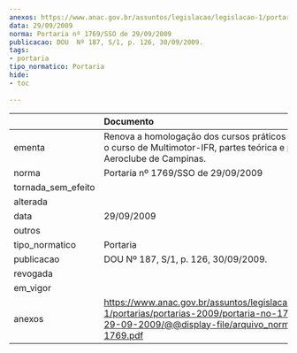 ```yaml
---
anexos: https://www.anac.gov.br/assuntos/legislacao/legislacao-1/portarias/portarias-2009/portaria-no-1769-sso-de-29-09-2009/@@display-file/arquivo_norma/PA2009-1769.pdf
data: 29/09/2009
norma: Portaria nº 1769/SSO de 29/09/2009
publicacao: DOU  Nº 187, S/1, p. 126, 30/09/2009.
tags:
- portaria
tipo_normatico: Portaria
hide: 
- toc 
 
---
```


|                    | Documento                                                                                                                                                         |
|:-------------------|:------------------------------------------------------------------------------------------------------------------------------------------------------------------|
| ementa             | Renova a homologação dos cursos práticos e homologa o curso de Multimotor-IFR, partes teórica e prática do Aeroclube de Campinas.                                 |
| norma              | Portaria nº 1769/SSO de 29/09/2009                                                                                                                                |
| tornada_sem_efeito |                                                                                                                                                                   |
| alterada           |                                                                                                                                                                   |
| data               | 29/09/2009                                                                                                                                                        |
| outros             |                                                                                                                                                                   |
| tipo_normatico     | Portaria                                                                                                                                                          |
| publicacao         | DOU  Nº 187, S/1, p. 126, 30/09/2009.                                                                                                                             |
| revogada           |                                                                                                                                                                   |
| em_vigor           |                                                                                                                                                                   |
| anexos             | https://www.anac.gov.br/assuntos/legislacao/legislacao-1/portarias/portarias-2009/portaria-no-1769-sso-de-29-09-2009/@@display-file/arquivo_norma/PA2009-1769.pdf |